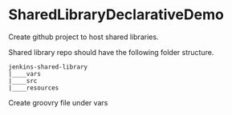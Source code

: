# SharedLibraryDeclarativeDemo

Create github project to host shared libraries.

Shared library repo should have the following folder structure.

```
jenkins-shared-library
|____vars
|____src
|____resources
```
Create groovry file under vars

